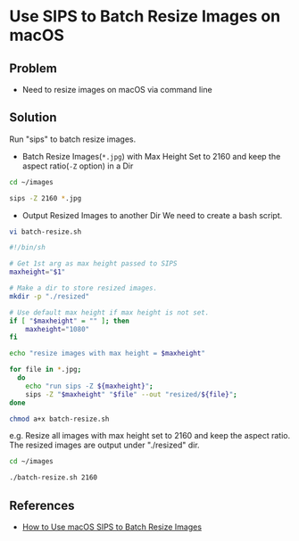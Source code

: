 # Use SIPS to Batch Resize Images on macOS

## Problem
* Need to resize images on macOS via command line

## Solution
Run "sips" to batch resize images.

* Batch Resize Images(`*.jpg`) with Max Height Set to 2160 and keep the aspect ratio(`-Z` option) in a Dir

```bash
cd ~/images

sips -Z 2160 *.jpg
```

* Output Resized Images to another Dir
We need to create a bash script.

```bash
vi batch-resize.sh
```

```bash
#!/bin/sh

# Get 1st arg as max height passed to SIPS
maxheight="$1"

# Make a dir to store resized images.
mkdir -p "./resized"

# Use default max height if max height is not set.
if [ "$maxheight" = "" ]; then
    maxheight="1080"
fi

echo "resize images with max height = $maxheight"

for file in *.jpg; 
  do
    echo "run sips -Z ${maxheight}";
    sips -Z "$maxheight" "$file" --out "resized/${file}";
done
```

```bash
chmod a+x batch-resize.sh
```

e.g. Resize all images with max height set to 2160 and keep the aspect ratio.
The resized images are output under "./resized" dir.
```bash
cd ~/images

./batch-resize.sh 2160
```

## References
* [How to Use macOS SIPS to Batch Resize Images](https://havecamerawilltravel.com/macos-sips-batch-resize-images/)

